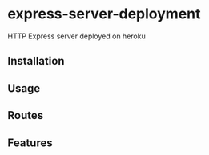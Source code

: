 # express-server-deployment

HTTP Express server deployed on heroku

## Installation

## Usage

## Routes

## Features
